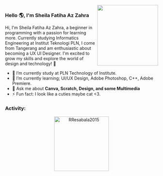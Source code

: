 <img align='right' src='https://user-images.githubusercontent.com/5713670/87202985-820dcb80-c2b6-11ea-9f56-7ec461c497c3.gif' width='200'>
<link rel="stylesheet" type='text/css' href="https://cdn.jsdelivr.net/gh/devicons/devicon@latest/devicon.min.css" />

### Hello 🌎, I'm Sheila Fatiha Az Zahra

Hi, I'm Sheila Fatiha Az Zahra, a beginner in programming with a passion for learning more. Currently studying Informatics Engineering at Institut Teknologi PLN, I come from Tangerang and am enthusiastic about becoming a UX UI Designer. I'm excited to grow my skills and explore the world of design and technology! 🚀


  - 🔭 I’m currently study at PLN Technology of Institute.
  - 🌱 I’m currently learning; UI/UX Design, Adobe Photoshop, C++, Adobe Premiere.
  - 💬 Ask me about **Canva, Scratch, Design, and some Multimedia**
  - ⚡ Fun fact: I look like a cuties maybe cat <3.

<h3 align="left">Activity:</h3>

<div align="center">
  <a href="https://github.com/sheaaaz16">
    <img height="180em" src="https://github-readme-stats.vercel.app/api?username=sheaaaz16&theme=yeblu&show_icons=true" alt="RResabala2015"/>
  </a>
</div>

